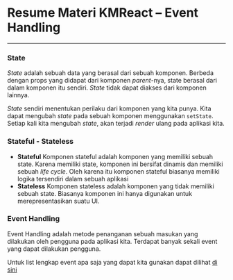 # Resume Materi KMReact – Event Handling

---

### State

_State_ adalah sebuah data yang berasal dari sebuah komponen. Berbeda dengan props yang didapat dari komponen _parent_-nya, state berasal dari dalam komponen itu sendiri. _State_ tidak dapat diakses dari komponen lainnya.

_State_ sendiri menentukan perilaku dari komponen yang kita punya. Kita dapat mengubah _state_ pada sebuah komponen menggunakan `setState`. Setiap kali kita mengubah _state_, akan terjadi _render_ ulang pada aplikasi kita.

### Stateful - Stateless

- **Stateful**
  Komponen stateful adalah komponen yang memiliki sebuah state. Karena memiliki state, komponen ini bersifat dinamis dan memiliki sebuah _life cycle_. Oleh karena itu komponen stateful biasanya memiliki logika tersendiri dalam sebuah aplikasi
- **Stateless**
  Komponen stateless adalah komponen yang tidak memiliki sebuah state. Biasanya komponen ini hanya digunakan untuk merepresentasikan suatu UI.

### Event Handling

Event Handling adalah metode penanganan sebuah masukan yang dilakukan oleh pengguna pada aplikasi kita. Terdapat banyak sekali event yang dapat dilakukan pengguna.

Untuk list lengkap event apa saja yang dapat kita gunakan dapat dilihat [di sini](https://reactjs.org/docs/events.html#form-events)
